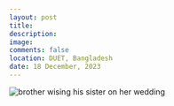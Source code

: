 ```yaml
---
layout: post
title: 
description: 
image: 
comments: false
location: DUET, Bangladesh
date: 18 December, 2023
---
```



<img src="/Wedding Wish/posts_images/wedding_wish.png" alt="brother wising his sister on her wedding">

